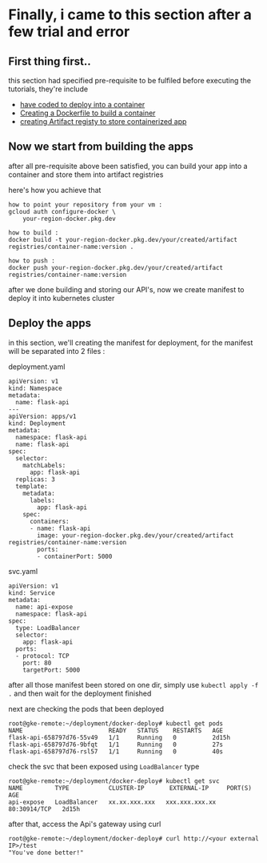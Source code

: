 # Finally, i came to this section after a few trial and error

## First thing first..
this section had specified pre-requisite to be fulfiled before executing the tutorials, they're include
- [have coded to deploy into a container](https://github.com/XzByte/dev-learning-track/tree/main/Python/Building%20backend%20and%20api's/flask-api/example-api)
- [Creating a Dockerfile to build a container](https://github.com/XzByte/dev-learning-track/blob/main/Docker/build%20image%20using%20dockerfiles/example-api%20dockerfiles/Dockerfile)
- [creating Artifact registy to store containerized app](link)

## Now we start from building the apps
after all pre-requisite above been satisfied, you can build your app into a container and store them into artifact registries

here's how you achieve that
```
how to point your repository from your vm :
gcloud auth configure-docker \
    your-region-docker.pkg.dev

how to build :
docker build -t your-region-docker.pkg.dev/your/created/artifact registries/container-name:version .

how to push :
docker push your-region-docker.pkg.dev/your/created/artifact registries/container-name:version
```
after we done building and storing our API's, now we create manifest to deploy it into kubernetes cluster

## Deploy the apps
in this section, we'll creating the manifest for deployment, for the manifest will be separated into 2 files :

deployment.yaml 
```
apiVersion: v1
kind: Namespace
metadata:
  name: flask-api
---
apiVersion: apps/v1
kind: Deployment
metadata:
  namespace: flask-api
  name: flask-api
spec:
  selector:
    matchLabels:
      app: flask-api
  replicas: 3
  template:
    metadata:
      labels:
        app: flask-api
    spec:
      containers:
      - name: flask-api
        image: your-region-docker.pkg.dev/your/created/artifact registries/container-name:version
        ports:
        - containerPort: 5000

```

svc.yaml
```
apiVersion: v1
kind: Service
metadata:
  name: api-expose
  namespace: flask-api
spec:
  type: LoadBalancer
  selector:
    app: flask-api
  ports:
  - protocol: TCP
    port: 80
    targetPort: 5000

```
after all those manifest been stored on one dir, simply use ```kubectl apply -f .``` and then wait for the deployment finished

next are checking the pods that been deployed
```
root@gke-remote:~/deployment/docker-deploy# kubectl get pods
NAME                        READY   STATUS    RESTARTS   AGE
flask-api-658797d76-55v49   1/1     Running   0          2d15h
flask-api-658797d76-9bfqt   1/1     Running   0          27s
flask-api-658797d76-rsl57   1/1     Running   0          40s
```

check the svc that been exposed using ```LoadBalancer``` type
```
root@gke-remote:~/deployment/docker-deploy# kubectl get svc
NAME         TYPE           CLUSTER-IP       EXTERNAL-IP     PORT(S)        AGE
api-expose   LoadBalancer   xx.xx.xxx.xxx   xxx.xxx.xxx.xx   80:30914/TCP   2d15h
```
after that, access the Api's gateway using curl
```
root@gke-remote:~/deployment/docker-deploy# curl http://<your external IP>/test
"You've done better!"
```
